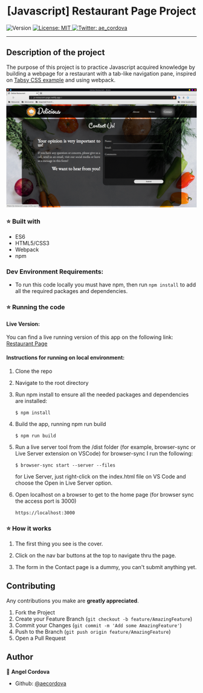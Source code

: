 <h1 align="center">[Javascript] Restaurant Page Project </h1>
<p>
  <img alt="Version" src="https://img.shields.io/badge/version-0.0.1-blue.svg?cacheSeconds=2592000" />
  <a href="#" target="_blank">
    <img alt="License: MIT " src="https://img.shields.io/badge/License-MIT -yellow.svg" />
  </a>
  <a href="https://twitter.com/ae_cordova" target="_blank">
    <img alt="Twitter: ae_cordova " src="https://img.shields.io/twitter/follow/ae_cordova .svg?style=social" />
  </a>
</p>


___
## Description of the project

The purpose of this project is to practice Javascript acquired knowledge by building a webpage for a restaurant with a tab-like navigation pane, inspired on [Tabsy CSS example](https://www.rvdizajn.com/tabsy-css/) and using webpack.

![Screenshot](./screenshot.png?raw=true "Optional Title")

### ⭐️ Built with
* ES6
* HTML5/CSS3
* Webpack
* npm

### Dev Environment Requirements:
* To run this code locally you must have npm, then run  ```npm install```  to add all the required packages and dependencies.
### ⭐️ Running the code

#### Live Version:

You can find a live running version of this app on the following link: [Restaurant Page](https://js-restaurant-page.netlify.app/#/)

#### Instructions for running on local environment:

1. Clone the repo

2. Navigate to the root directory

3. Run npm install to ensure all the needed packages and dependencies are installed:
    ```
    $ npm install
    ```
3. Build the app, running npm run build
    ```
    $ npm run build
    ```
3. Run  a live server tool from the /dist folder (for example, browser-sync or Live Server extension on VSCode) for browser-sync I run the following: 
    ```
    $ browser-sync start --server --files    
    ```
    for Live Server, just right-click on the index.html file on VS Code and choose the Open in Live Server option.
3. Open localhost on a browser to get to the home page (for browser sync the access port is 3000)
    ```
    https://localhost:3000
    ```
### ⭐️ How it works

1. The first thing you see is the cover.

2. Click on the nav bar buttons at the top to navigate thru the page.

3. The form in the Contact page is a dummy, you can't submit anything yet.



<!-- CONTRIBUTING -->
## Contributing

Any contributions you make are **greatly appreciated**.

1. Fork the Project
2. Create your Feature Branch (`git checkout -b feature/AmazingFeature`)
3. Commit your Changes (`git commit -m 'Add some AmazingFeature'`)
4. Push to the Branch (`git push origin feature/AmazingFeature`)
5. Open a Pull Request


## Author

👤 **Angel Cordova** 
* Github: [@aecordova](https://github.com/https:\/\/github.com\/aecordova)  
